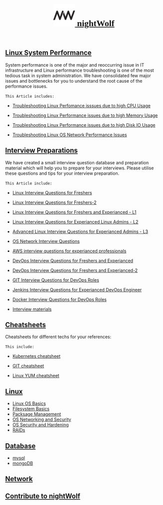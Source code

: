 [<h1 style="text-align: center;font-family: cursive;"><img src="img/favi.png" height="70" /> nightWolf </h1>](index.md)
<br/>

## [Linux System Performance](nightwolf-cotribution/performance.md)

  System performance is one of the major and reoccurring issue in IT infrastructure and Linux performance troubleshooting is one of the most tedious task in system administration. 
  We have consolidated few major issues and bottlenecks for you to understand the root cause of the performance issues.

`This Article includes:`

* [Troubleshooting Linux Perfomance isssues due to high CPU Usage](nightwolf-cotribution/performance.md#troubleshooting-linux-perfomance-isssue-happening-due-to-high-cpu-usage)

* [Troubleshooting Linux Performance issues due to high Memory Usage](nightwolf-cotribution/performance.md#troubleshooting-linux-performance-issue-happening-due-to-high-memory-usage)

* [Troubleshooting Linux Performance issues due to high Disk IO Usage](nightwolf-cotribution/performance.md#troubleshooting-linux-performance-issue-happening-due-to-high-disk-io-usage)

* [Troubleshooting Linux OS Network Performance Issues](nightwolf-cotribution/performance.md#troubleshooting-linux-os-network-performance-issues)


## [Interview Preparations](interview.md)

 We have created a small interview question database and preparation material which will help you to prepare for your interviews. 
 Please utilise these questions and tips for your interview preparation.

`This Article include:`

* [Linux Interview Questions for Freshers](nightwolf-cotribution/linux_basic.md)

* [Linux Interview Questions for Freshers-2](nightwolf-cotribution/linux_interview_questions_for_freshers.md)

* [Linux Interview Questions for Freshers and Experianced - L1](nightwolf-cotribution/linux_L1.md)

* [Linux Interview Questions for Experianced Linux Admins - L2](nightwolf-cotribution/linux_L2.md)

* [Advanced Linux Interview Questions for Experianced Admins - L3](nightwolf-cotribution/linux_L3.md)

* [OS Network Interview Questions](nightwolf-cotribution/network.md)

* [AWS interview questions for experianced professionals](nightwolf-cotribution/aws.md)

* [DevOps Interview Questions for Freshers and Experianced](nightwolf-cotribution/devops_interview_questions.md)

* [DevOps Interview Questions for Freshers and Experianced-2](nightwolf-cotribution/devops_interview_questions-2.md)

* [GIT Interview Questions for DevOps Roles](nightwolf-cotribution/git.md)

* [Jenkins Interview Questions for Experianced DevOps Engineer](nightwolf-cotribution/jenkins.md)

* [Docker Interview Questions for DevOps Roles](nightwolf-cotribution/docker_interview_questions.md)

* [Interview materials](reference.md) 


## [Cheatsheets](cheat.md)
 
 Cheatsheets for different techs for your references: 

`This include:`

* [Kubernetes cheatsheet](nightwolf-cotribution/kubernetes_cheatsheet.md)

* [GIT cheatsheet](nightwolf-cotribution/git_cheatsheet.md)

* [Linux YUM cheatsheet](nightwolf-cotribution/yum_cheatsheet.pdf)


## [Linux]()

* [Linux OS Basics]()
* [Filesystem Basics]()
* [Packsage Management]()
* [OS Networking and Security]()
* [OS Security and Hardening]()
* [RAIDs]()

## [Database](db.md)

* [mysql](mysql.md)
* [mongoDB](mongo.md)

## [Network]()

## [Contribute to nightWolf](contribute.md)
